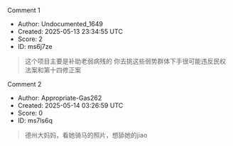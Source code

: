 Comment 1

- Author: Undocumented_1649
- Created: 2025-05-13 23:34:55 UTC
- Score: 2
- ID: ms6j7ze

> 这个项目主要是补助老弱病残的 你去挑这些弱势群体下手很可能违反民权法案和第十四修正案

Comment 2

- Author: Appropriate-Gas262
- Created: 2025-05-14 03:26:59 UTC
- Score: 0
- ID: ms7ls6q

> 德州大妈妈，看她骑马的照片，想舔她的jiao
